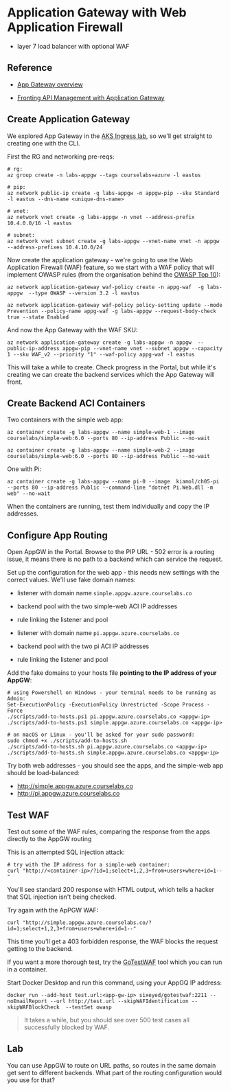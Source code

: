 # Application Gateway with Web Application Firewall

- layer 7 load balancer with optional WAF

## Reference

- [App Gateway overview](https://learn.microsoft.com/en-us/azure/application-gateway/overview)

- [Fronting API Management with Application Gateway](https://learn.microsoft.com/en-us/azure/api-management/api-management-howto-integrate-internal-vnet-appgateway)


## Create Application Gateway

We explored App Gateway in the [AKS Ingress lab](/labs/aks-ingress/README.md), so we'll get straight to creating one with the CLI.

First the RG and networking pre-reqs:

```
# rg:
az group create -n labs-appgw --tags courselabs=azure -l eastus

# pip:
az network public-ip create -g labs-appgw -n appgw-pip --sku Standard -l eastus --dns-name <unique-dns-name>

# vnet:
az network vnet create -g labs-appgw -n vnet --address-prefix 10.4.0.0/16 -l eastus

# subnet:
az network vnet subnet create -g labs-appgw --vnet-name vnet -n appgw --address-prefixes 10.4.10.0/24
```

Now create the application gateway - we're going to use the Web Application Firewall (WAF) feature, so we start with a WAF policy that will implement OWASP rules (from the organisation behind the [OWASP Top 10](https://owasp.org/www-project-top-ten/)):

```
az network application-gateway waf-policy create -n appg-waf  -g labs-appgw  --type OWASP --version 3.2 -l eastus

az network application-gateway waf-policy policy-setting update --mode Prevention --policy-name appg-waf -g labs-appgw --request-body-check  true --state Enabled 
```

And now the App Gateway with the WAF SKU:

```
az network application-gateway create -g labs-appgw -n appgw  --public-ip-address appgw-pip --vnet-name vnet --subnet appgw --capacity 1 --sku WAF_v2 --priority "1" --waf-policy appg-waf -l eastus
```

This will take a while to create. Check progress in the Portal, but while it's creating we can create the backend services which the App Gateway will front.

## Create Backend ACI Containers

Two containers with the simple web app:

```
az container create -g labs-appgw --name simple-web-1 --image courselabs/simple-web:6.0 --ports 80 --ip-address Public --no-wait

az container create -g labs-appgw --name simple-web-2 --image courselabs/simple-web:6.0 --ports 80 --ip-address Public --no-wait
```

One with Pi:

```
az container create -g labs-appgw --name pi-0 --image  kiamol/ch05-pi --ports 80 --ip-address Public --command-line "dotnet Pi.Web.dll -m web" --no-wait
```

When the containers are running, test them individually and copy the IP addresses.


## Configure App Routing

Open AppGW in the Portal. Browse to the PIP URL - 502 error is a routing issue, it means there is no path to a backend which can service the request.

Set up the configuration for the web app - this needs new settings with the correct values. We'll use fake domain names:

- listener with domain name `simple.appgw.azure.courselabs.co`
- backend pool with the two simple-web ACI IP addresses
- rule linking the listener and pool

- listener with domain name `pi.appgw.azure.courselabs.co`
- backend pool with the two pi ACI IP addresses
- rule linking the listener and pool

Add the fake domains to your hosts file **pointing to the IP address of your AppGW**:

```
# using Powershell on Windows - your terminal needs to be running as Admin:
Set-ExecutionPolicy -ExecutionPolicy Unrestricted -Scope Process -Force
./scripts/add-to-hosts.ps1 pi.appgw.azure.courselabs.co <appgw-ip>
./scripts/add-to-hosts.ps1 simple.appgw.azure.courselabs.co <appgw-ip>

# on macOS or Linux - you'll be asked for your sudo password:
sudo chmod +x ./scripts/add-to-hosts.sh
./scripts/add-to-hosts.sh pi.appgw.azure.courselabs.co <appgw-ip>
./scripts/add-to-hosts.sh simple.appgw.azure.courselabs.co <appgw-ip>
```

Try both web addresses - you should see the apps, and the simple-web app should be load-balanced:

- http://simple.appgw.azure.courselabs.co
- http://pi.appgw.azure.courselabs.co

## Test WAF

Test out some of the WAF rules, comparing the response from the apps directly to the AppGW routing

This is an attempted SQL injection attack:

```
# try with the IP address for a simple-web container:
curl "http://<container-ip>/?id=1;select+1,2,3+from+users+where+id=1--"
```

You'll see standard 200 response with HTML output, which tells a hacker that SQL injection isn't being checked.

Try again with the ApPGW WAF:

```
curl "http://simple.appgw.azure.courselabs.co/?id=1;select+1,2,3+from+users+where+id=1--"
```

This time you'll get a 403 forbidden response, the WAF blocks the request getting to the backend.

If you want a more thorough test, try the [GoTestWAF](https://github.com/wallarm/gotestwaf) tool which you can run in a container.

Start Docker Desktop and run this command, using your AppGQ IP address:

```
docker run --add-host test.url:<app-gw-ip> sixeyed/gotestwaf:2211 --noEmailReport --url http://test.url --skipWAFIdentification --skipWAFBlockCheck  --testSet owasp
```

> It takes a while, but you should see over 500 test cases all successfully blocked by WAF.


## Lab

You can use AppGW to route on URL paths, so routes in the same domain get sent to different backends. What part of the routing configuration would you use for that?